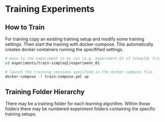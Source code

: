 # Training Experiments

## How to Train
For training copy an existing training setup and modify some training settings.
Then start the training with docker-compose. This automatically creates docker 
containers running the specifified settings.

```sh
# move to the experiment to be run (e.g. experiment_01 of SimeplQL trainings)
cd experiments/train-simpleql/experiment_01

# launch the training sessions specified in the docker-compose file
docker-compose -f train-compose.yml up
```

## Training Folder Hierarchy
There may be a training folder for each learning algorithm.
Within those folders there may be numbered experiment folders containing the specific training setups.
